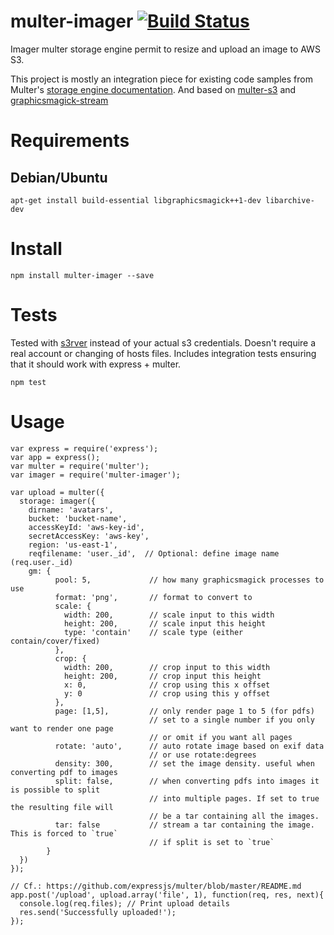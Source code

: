 # multer-imager [![Build Status](https://travis-ci.org/Alexandre-io/multer-imager.svg)](https://travis-ci.org/Alexandre-io/multer-imager)
Imager multer storage engine permit to resize and upload an image to AWS S3.

This project is mostly an integration piece for existing code samples from Multer's [storage engine documentation](https://github.com/expressjs/multer/blob/master/StorageEngine.md).
And based on [multer-s3](https://github.com/badunk/multer-s3) and [graphicsmagick-stream](https://github.com/e-conomic/graphicsmagick-stream)

# Requirements
## Debian/Ubuntu
```
apt-get install build-essential libgraphicsmagick++1-dev libarchive-dev
```

# Install
```
npm install multer-imager --save
```

# Tests
Tested with [s3rver](https://github.com/jamhall/s3rver) instead of your actual s3 credentials.  Doesn't require a real account or changing of hosts files.  Includes integration tests ensuring that it should work with express + multer.

```
npm test
```

# Usage
```
var express = require('express');
var app = express();
var multer = require('multer');
var imager = require('multer-imager');

var upload = multer({
  storage: imager({
    dirname: 'avatars',
    bucket: 'bucket-name',
    accessKeyId: 'aws-key-id',
    secretAccessKey: 'aws-key',
    region: 'us-east-1',
    reqfilename: 'user._id',  // Optional: define image name (req.user._id)
    gm: {
          pool: 5,             // how many graphicsmagick processes to use 
          format: 'png',       // format to convert to 
          scale: {
            width: 200,        // scale input to this width 
            height: 200,       // scale input this height 
            type: 'contain'    // scale type (either contain/cover/fixed) 
          },
          crop: {
            width: 200,        // crop input to this width 
            height: 200,       // crop input this height 
            x: 0,              // crop using this x offset 
            y: 0               // crop using this y offset 
          },
          page: [1,5],         // only render page 1 to 5 (for pdfs) 
                               // set to a single number if you only want to render one page 
                               // or omit if you want all pages 
          rotate: 'auto',      // auto rotate image based on exif data 
                               // or use rotate:degrees 
          density: 300,        // set the image density. useful when converting pdf to images 
          split: false,        // when converting pdfs into images it is possible to split 
                               // into multiple pages. If set to true the resulting file will 
                               // be a tar containing all the images. 
          tar: false           // stream a tar containing the image. This is forced to `true` 
                               // if split is set to `true` 
        }
  })
});

// Cf.: https://github.com/expressjs/multer/blob/master/README.md
app.post('/upload', upload.array('file', 1), function(req, res, next){ 
  console.log(req.files); // Print upload details
  res.send('Successfully uploaded!');
});
```

